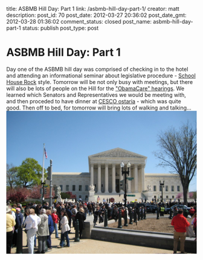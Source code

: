 title: ASBMB Hill Day: Part 1
link: /asbmb-hill-day-part-1/
creator: matt
description: 
post_id: 70
post_date: 2012-03-27 20:36:02
post_date_gmt: 2012-03-28 01:36:02
comment_status: closed
post_name: asbmb-hill-day-part-1
status: publish
post_type: post

# ASBMB Hill Day: Part 1

Day one of the ASBMB hill day was comprised of checking in to the hotel and attending an informational seminar about legislative procedure - [School House Rock](www.youtube.com/watch?v=H-eYBZFEzf8) style. Tomorrow will be not only busy with meetings, but there will also be lots of people on the Hill for the ["ObamaCare" hearings](http://www.politico.com/news/stories/0312/74525.html). We learned which Senators and Representatives we would be meeting with, and then proceded to have dinner at [CESCO ostaria](http://maps.google.com/maps/place?cid=17409901153496994321&q=cesco&hl=en&ved=0CBgQ-gswAA&sa=X&ei=-2hyT_2JI5O68gbvuYmhDQ&sig2=okl8y-t3Vli4PPpt4ksosg) - which was quite good. Then off to bed, for tomorrow will bring lots of walking and talking... [![](/uploads/2012/03/IMG_1427-1024x768.jpg)](/uploads/2012/03/IMG_1427.jpg)